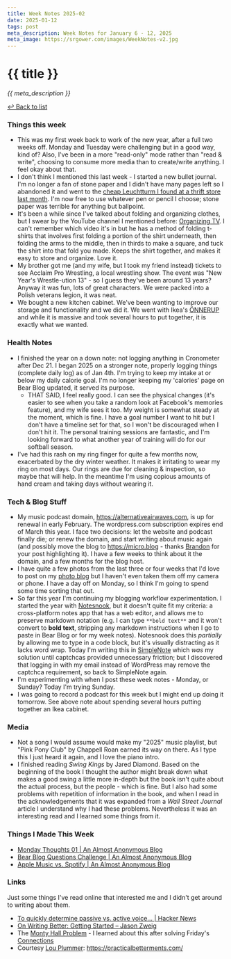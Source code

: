 ```yaml
---
title: Week Notes 2025-02
date: 2025-01-12
tags: post
meta_description: Week Notes for January 6 - 12, 2025
meta_image: https://srgower.com/images/WeekNotes-v2.jpg
---
```


# {{ title }}

*{{ meta_description }}*

[↩ Back to list](/weeknotes/)

### Things this week 

- This was my first week back to work of the new year, after a full two weeks off. Monday and Tuesday were challenging but in a good way, kind of? Also, I've been in a more "read-only" mode rather than "read & write", choosing to consume more media than to create/write anything. I feel okay about that. 
- I don't think I mentioned this last week - I started a new bullet journal. I'm no longer a fan of stone paper and I didn't have many pages left so I abandoned it and went to the [cheap Leuchtturm I found at a thrift store last month](https://lwgrs.bearblog.dev/thrift-notebooks/). I'm now free to use whatever pen or pencil I choose; stone paper was terrible for anything but ballpoint. 
- It's been a while since I've talked about folding and organizing clothes, but I swear by the YouTube channel I mentioned before: [Organizing TV](https://www.youtube.com/@Organizing-TV). I can't remember which video it's in but he has a method of folding t-shirts that involves first folding a portion of the shirt underneath, then folding the arms to the middle, then in thirds to make a square, and tuck the shirt into that fold you made. Keeps the shirt together, and makes it easy to store and organize. Love it. 
- My brother got me (and my wife, but I took my friend instead) tickets to see Acclaim Pro Wrestling, a local wrestling show. The event was "New Year's Wrestle-ution 13" - so I guess they've been around 13 years? Anyway it was fun, lots of great characters. We were packed into a Polish veterans legion, it was neat. 
- We bought a new kitchen cabinet. We've been wanting to improve our storage and functionality and we did it. We went with Ikea's [ÖNNERUP](https://www.ikea.com/ca/en/p/oennerup-kitchenette-off-white-00500286/) and while it is massive and took several hours to put together, it is exactly what we wanted. 

### Health Notes

- I finished the year on a down note: not logging anything in Cronometer after Dec 21. I began 2025 on a stronger note, properly logging things (complete daily log) as of Jan 4th. I'm trying to keep my intake at or below my daily calorie goal. I'm no longer keeping my 'calories' page on Bear Blog updated, it served its purpose. 
  - THAT SAID, I feel really good. I can see the physical changes (it's easier to see when you take a random look at Facebook's memories feature), and my wife sees it too. My weight is somewhat steady at the moment, which is fine. I have a goal number I want to hit but I don't have a timeline set for that, so I won't be discouraged when I don't hit it. The personal training sessions are fantastic, and I'm looking forward to what another year of training will do for our softball season.
- I've had this rash on my ring finger for quite a few months now, exacerbated by the dry winter weather. It makes it irritating to wear my ring on most days. Our rings are due for cleaning & inspection, so maybe that will help. In the meantime I'm using copious amounts of hand cream and taking days without wearing it.

### Tech & Blog Stuff 

- My music podcast domain, https://alternativeairwaves.com, is up for renewal in early February. The wordpress.com subscription expires end of March this year. I face two decisions: let the website and podcast finally die; or renew the domain, and start writing about music again (and possibly move the blog to https://micro.blog - thanks <a href="https://brandons-journal.com/" class="nametag">Brandon</a> for your post highlighting it). I have a few weeks to think about it the domain, and a few months for the blog host.
- I have quite a few photos from the last three or four weeks that I'd love to post on my [photo blog](https://photos.srgower.com) but I haven't even taken them off my camera or phone. I have a day off on Monday, so I think I'm going to spend some time sorting that out.
- So far this year I'm continuing my blogging workflow experimentation. I started the year with [Notesnook](https://notesnook.com), but it doesn't quite fit my criteria: a cross-platform notes app that has a web editor, and allows me to preserve markdown notation (e.g. I can type `**bold text**` and it won't convert to **bold text**, stripping any markdown instructions when I go to paste in Bear Blog or for my week notes). Notesnook does this *partially* by allowing me to type in a code block, but it's visually distracting as it lacks word wrap. Today I'm writing this in [SimpleNote](https://simplenote.com) which *was* my solution until captchcas provided unnecessary friction; but I discovered that logging in with my email instead of WordPress may remove the captchca requirement, so back to SimpleNote again.
- I'm experimenting with when I post these week notes - Monday, or Sunday? Today I'm trying Sunday. 
- I was going to record a podcast for this week but I might end up doing it tomorrow. See above note about spending several hours putting together an Ikea cabinet.

### Media 

- Not a song I would assume would make my "2025" music playlist, but "Pink Pony Club" by Chappell Roan earned its way on there. As I type this I just heard it again, and I love the piano intro. 
- I finished reading *Swing Kings* by Jared Diamond. Based on the beginning of the book I thought the author might break down what makes a good swing a little more in-depth but the book isn't quite about the actual process, but the people - which is fine. But I also had some problems with repetition of information in the book, and when I read in the acknowledgements that it was expanded from a *Wall Street Journal* article I understand why I had these problems. Nevertheless it was an interesting read and I learned some things from it. 

### Things I Made This Week

- [Monday Thoughts 01 | An Almost Anonymous Blog](https://lwgrs.bearblog.dev/monday-thoughts-01/) 
- [Bear Blog Questions Challenge | An Almost Anonymous Blog](https://lwgrs.bearblog.dev/bear-blog-questions-challenge/) 
- [Apple Music vs. Spotify | An Almost Anonymous Blog](https://lwgrs.bearblog.dev/apple-vs-spotify/)

### Links 

Just some things I've read online that interested me and I didn't get around to writing about them.

- [To quickly determine passive vs. active voice... | Hacker News](https://news.ycombinator.com/item?id=41810419) 
- [On Writing Better: Getting Started – Jason Zweig](https://jasonzweig.com/on-writing-better-part-1/) 
- The [Monty Hall Problem](https://en.wikipedia.org/wiki/Monty_Hall_problem) - I learned about this after solving Friday's [Connections](https://www.nytimes.com/games/connections) 
- Courtesy <a href="https://amerpie.lol/" class="nametag">Lou Plummer</a>: https://practicalbetterments.com/ 
